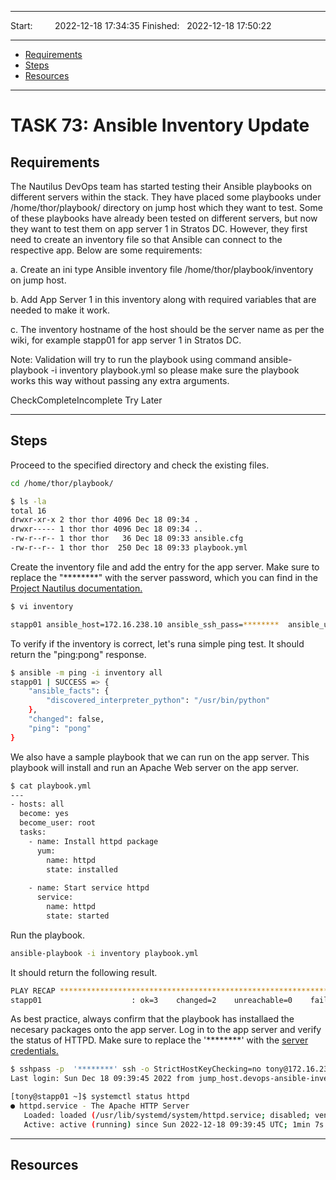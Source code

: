 
------------------------------

Start: &nbsp;&nbsp;&nbsp;&nbsp;&nbsp;&nbsp;&nbsp;&nbsp;2022-12-18 17:34:35 
Finished: &nbsp;&nbsp;2022-12-18 17:50:22

------------------------------

- [Requirements](#requirements)
- [Steps](#steps)
- [Resources](#resources)

------------------------------

# TASK 73: Ansible Inventory Update

## Requirements

The Nautilus DevOps team has started testing their Ansible playbooks on different servers within the stack. They have placed some playbooks under /home/thor/playbook/ directory on jump host which they want to test. Some of these playbooks have already been tested on different servers, but now they want to test them on app server 1 in Stratos DC. However, they first need to create an inventory file so that Ansible can connect to the respective app. Below are some requirements:

a. Create an ini type Ansible inventory file /home/thor/playbook/inventory on jump host.

b. Add App Server 1 in this inventory along with required variables that are needed to make it work.

c. The inventory hostname of the host should be the server name as per the wiki, for example stapp01 for app server 1 in Stratos DC.

Note: Validation will try to run the playbook using command ansible-playbook -i inventory playbook.yml so please make sure the playbook works this way without passing any extra arguments.


CheckCompleteIncomplete Try Later

------------------------------

## Steps

Proceed to the specified directory and check the existing files.

```bash
cd /home/thor/playbook/ 
```
```bash
$ ls -la
total 16
drwxr-xr-x 2 thor thor 4096 Dec 18 09:34 .
drwxr----- 1 thor thor 4096 Dec 18 09:34 ..
-rw-r--r-- 1 thor thor   36 Dec 18 09:33 ansible.cfg
-rw-r--r-- 1 thor thor  250 Dec 18 09:33 playbook.yml 
```

Create the inventory file and add the entry for the app server. Make sure to replace the "********" with the server password, which you can find in the [Project Nautilus documentation.](https://kodekloudhub.github.io/kodekloud-engineer/docs/projects/nautilus)

```bash
$ vi inventory 

stapp01 ansible_host=172.16.238.10 ansible_ssh_pass=********  ansible_user=tony
```

To verify if the inventory is correct, let's runa  simple ping test. It should return the "ping:pong" response.

```bash
$ ansible -m ping -i inventory all
stapp01 | SUCCESS => {
    "ansible_facts": {
        "discovered_interpreter_python": "/usr/bin/python"
    }, 
    "changed": false, 
    "ping": "pong"
}
```

We also have a sample playbook that we can run on the app server. This playbook will install and run an Apache Web server on the app server.

```bash
$ cat playbook.yml 
---
- hosts: all
  become: yes
  become_user: root
  tasks:
    - name: Install httpd package    
      yum: 
        name: httpd 
        state: installed
    
    - name: Start service httpd
      service:
        name: httpd
        state: started
```

Run the playbook.

```bash
ansible-playbook -i inventory playbook.yml 
```

It should return the following result.

```bash
PLAY RECAP **********************************************************************
stapp01                    : ok=3    changed=2    unreachable=0    failed=0    skipped=0    rescued=0    ignored=0    
```

As best practice, always confirm that the playbook has installaed the necesary packages onto the app server. Log in to the app server and verify the status of HTTPD. Make sure to replace the '********' with the [server credentials.](https://kodekloudhub.github.io/kodekloud-engineer/docs/projects/nautilus)

```bash
$ sshpass -p  '********' ssh -o StrictHostKeyChecking=no tony@172.16.238.10
Last login: Sun Dec 18 09:39:45 2022 from jump_host.devops-ansible-inventory-v2_app_net
```
```bash
[tony@stapp01 ~]$ systemctl status httpd
● httpd.service - The Apache HTTP Server
   Loaded: loaded (/usr/lib/systemd/system/httpd.service; disabled; vendor preset: disabled)
   Active: active (running) since Sun 2022-12-18 09:39:45 UTC; 1min 7s ago 
```


------------------------------

## Resources